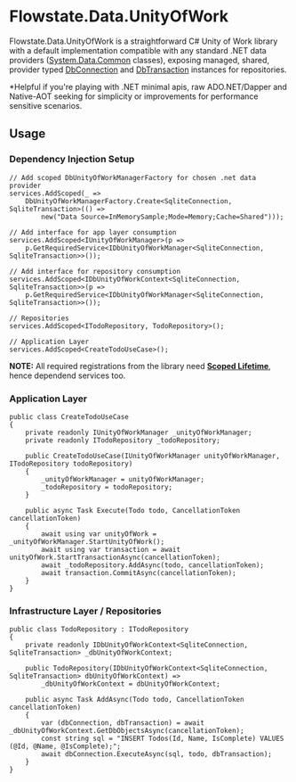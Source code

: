 # Flowstate.Data.UnityOfWork

Flowstate.Data.UnityOfWork is a straightforward C# Unity of Work library with a default implementation compatible with any standard .NET data providers ([System.Data.Common](https://learn.microsoft.com/en-us/dotnet/api/system.data.common?view=net-6.0) classes), exposing managed, shared, provider typed [DbConnection](https://learn.microsoft.com/en-us/dotnet/api/system.data.common.dbconnection?view=net-6.0) and [DbTransaction](https://learn.microsoft.com/en-us/dotnet/api/system.data.common.dbtransaction?view=net-6.0) instances for repositories.

\*Helpful if you're playing with .NET minimal apis, raw ADO.NET/Dapper and Native-AOT seeking for simplicity or improvements for performance sensitive scenarios.

## Usage

### Dependency Injection Setup
``` 
// Add scoped DbUnityOfWorkManagerFactory for chosen .net data provider
services.AddScoped(_ =>
    DbUnityOfWorkManagerFactory.Create<SqliteConnection, SqliteTransaction>(() =>
        new("Data Source=InMemorySample;Mode=Memory;Cache=Shared")));

// Add interface for app layer consumption
services.AddScoped<IUnityOfWorkManager>(p => 
    p.GetRequiredService<IDbUnityOfWorkManager<SqliteConnection, SqliteTransaction>>());

// Add interface for repository consumption
services.AddScoped<IDbUnityOfWorkContext<SqliteConnection, SqliteTransaction>>(p =>
    p.GetRequiredService<IDbUnityOfWorkManager<SqliteConnection, SqliteTransaction>>());

// Repositories
services.AddScoped<ITodoRepository, TodoRepository>();

// Application Layer 
services.AddScoped<CreateTodoUseCase>();

```
**NOTE:** All required registrations from the library need [**Scoped Lifetime**](https://learn.microsoft.com/en-us/dotnet/core/extensions/dependency-injection#scoped), hence dependend services too.

### Application Layer

``` 
public class CreateTodoUseCase
{
    private readonly IUnityOfWorkManager _unityOfWorkManager;
    private readonly ITodoRepository _todoRepository;

    public CreateTodoUseCase(IUnityOfWorkManager unityOfWorkManager, ITodoRepository todoRepository)
    {
        _unityOfWorkManager = unityOfWorkManager;
        _todoRepository = todoRepository;
    }

    public async Task Execute(Todo todo, CancellationToken cancellationToken)
    {
        await using var unityOfWork = _unityOfWorkManager.StartUnityOfWork();
        await using var transaction = await unityOfWork.StartTransactionAsync(cancellationToken);
        await _todoRepository.AddAsync(todo, cancellationToken);
        await transaction.CommitAsync(cancellationToken);
    }
}
```


### Infrastructure Layer / Repositories

``` 
public class TodoRepository : ITodoRepository
{
    private readonly IDbUnityOfWorkContext<SqliteConnection, SqliteTransaction> _dbUnityOfWorkContext;

    public TodoRepository(IDbUnityOfWorkContext<SqliteConnection, SqliteTransaction> dbUnityOfWorkContext) =>
        _dbUnityOfWorkContext = dbUnityOfWorkContext;
    
    public async Task AddAsync(Todo todo, CancellationToken cancellationToken)
    {
        var (dbConnection, dbTransaction) = await _dbUnityOfWorkContext.GetDbObjectsAsync(cancellationToken);
        const string sql = "INSERT Todos(Id, Name, IsComplete) VALUES (@Id, @Name, @IsComplete);";
        await dbConnection.ExecuteAsync(sql, todo, dbTransaction);
    }
}
```
